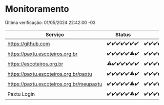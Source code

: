 # Monitoramento

Última verificação: 01/05/2024 22:42:00 -03

|Serviço|Status|Últimas 24h|
|---|---|---|
|https://github.com|<span title="2024-04-25: OK=24">✔️</span><span title="2024-04-26: OK=24">✔️</span><span title="2024-04-27: OK=24">✔️</span><span title="2024-04-28: OK=24">✔️</span><span title="2024-04-29: OK=24">✔️</span><span title="2024-04-30: OK=24">✔️</span><span title="2024-05-01: OK=1">✔️</span>|<span title="30/04/2024 22:51:00 -03 : 200">✔️</span><span title="30/04/2024 23:22:00 -03 : 200">✔️</span><span title="01/05/2024 00:07:00 -03 : 200">✔️</span><span title="01/05/2024 01:08:00 -03 : 200">✔️</span><span title="01/05/2024 02:06:00 -03 : 200">✔️</span><span title="01/05/2024 03:10:00 -03 : 200">✔️</span><span title="01/05/2024 04:07:00 -03 : 200">✔️</span><span title="01/05/2024 05:09:00 -03 : 200">✔️</span><span title="01/05/2024 06:08:00 -03 : 200">✔️</span><span title="01/05/2024 07:06:00 -03 : 200">✔️</span><span title="01/05/2024 08:04:00 -03 : 200">✔️</span><span title="01/05/2024 09:11:00 -03 : 200">✔️</span><span title="01/05/2024 10:07:00 -03 : 200">✔️</span><span title="01/05/2024 11:08:00 -03 : 200">✔️</span><span title="01/05/2024 12:05:00 -03 : 200">✔️</span><span title="01/05/2024 13:08:00 -03 : 200">✔️</span><span title="01/05/2024 14:06:00 -03 : 200">✔️</span><span title="01/05/2024 15:08:00 -03 : 200">✔️</span><span title="01/05/2024 16:03:00 -03 : 200">✔️</span><span title="01/05/2024 17:08:00 -03 : 200">✔️</span><span title="01/05/2024 18:06:00 -03 : 200">✔️</span><span title="01/05/2024 19:07:00 -03 : 200">✔️</span><span title="01/05/2024 20:07:00 -03 : 200">✔️</span><span title="01/05/2024 21:30:00 -03 : 200">✔️</span><span title="01/05/2024 22:42:00 -03 : 200">✔️</span>|
|https://paxtu.escoteiros.org.br|<span title="2024-04-25: OK=24">✔️</span><span title="2024-04-26: OK=24">✔️</span><span title="2024-04-27: OK=24">✔️</span><span title="2024-04-28: OK=24">✔️</span><span title="2024-04-29: OK=24">✔️</span><span title="2024-04-30: OK=23, Falhas=1">⚠️</span><span title="2024-05-01: OK=1">✔️</span>|<span title="30/04/2024 22:51:00 -03 : 200">✔️</span><span title="30/04/2024 23:22:00 -03 : 200">✔️</span><span title="01/05/2024 00:07:00 -03 : 200">✔️</span><span title="01/05/2024 01:08:00 -03 : 200">✔️</span><span title="01/05/2024 02:06:00 -03 : 200">✔️</span><span title="01/05/2024 03:10:00 -03 : 200">✔️</span><span title="01/05/2024 04:07:00 -03 : 200">✔️</span><span title="01/05/2024 05:10:00 -03 : 200">✔️</span><span title="01/05/2024 06:08:00 -03 : 200">✔️</span><span title="01/05/2024 07:06:00 -03 : 200">✔️</span><span title="01/05/2024 08:04:00 -03 : 200">✔️</span><span title="01/05/2024 09:11:00 -03 : 200">✔️</span><span title="01/05/2024 10:07:00 -03 : 200">✔️</span><span title="01/05/2024 11:08:00 -03 : 200">✔️</span><span title="01/05/2024 12:05:00 -03 : 200">✔️</span><span title="01/05/2024 13:08:00 -03 : 200">✔️</span><span title="01/05/2024 14:06:00 -03 : 200">✔️</span><span title="01/05/2024 15:08:00 -03 : 200">✔️</span><span title="01/05/2024 16:03:00 -03 : 200">✔️</span><span title="01/05/2024 17:08:00 -03 : 200">✔️</span><span title="01/05/2024 18:06:00 -03 : 200">✔️</span><span title="01/05/2024 19:07:00 -03 : 200">✔️</span><span title="01/05/2024 20:07:00 -03 : 200">✔️</span><span title="01/05/2024 21:30:00 -03 : 200">✔️</span><span title="01/05/2024 22:42:00 -03 : 200">✔️</span>|
|https://escoteiros.org.br|<span title="2024-04-25: OK=23, Falhas=1">⚠️</span><span title="2024-04-26: OK=24">✔️</span><span title="2024-04-27: OK=24">✔️</span><span title="2024-04-28: OK=24">✔️</span><span title="2024-04-29: OK=24">✔️</span><span title="2024-04-30: OK=24">✔️</span><span title="2024-05-01: OK=1">✔️</span>|<span title="30/04/2024 22:51:00 -03 : 200">✔️</span><span title="30/04/2024 23:22:00 -03 : 200">✔️</span><span title="01/05/2024 00:07:00 -03 : 200">✔️</span><span title="01/05/2024 01:08:00 -03 : 200">✔️</span><span title="01/05/2024 02:06:00 -03 : 200">✔️</span><span title="01/05/2024 03:10:00 -03 : 200">✔️</span><span title="01/05/2024 04:07:00 -03 : 200">✔️</span><span title="01/05/2024 05:10:00 -03 : 200">✔️</span><span title="01/05/2024 06:08:00 -03 : 200">✔️</span><span title="01/05/2024 07:06:00 -03 : 200">✔️</span><span title="01/05/2024 08:04:00 -03 : 200">✔️</span><span title="01/05/2024 09:11:00 -03 : 200">✔️</span><span title="01/05/2024 10:07:00 -03 : 200">✔️</span><span title="01/05/2024 11:08:00 -03 : 200">✔️</span><span title="01/05/2024 12:05:00 -03 : 200">✔️</span><span title="01/05/2024 13:08:00 -03 : 200">✔️</span><span title="01/05/2024 14:06:00 -03 : 200">✔️</span><span title="01/05/2024 15:08:00 -03 : 200">✔️</span><span title="01/05/2024 16:03:00 -03 : 200">✔️</span><span title="01/05/2024 17:08:00 -03 : 0">❌</span><span title="01/05/2024 18:06:00 -03 : 200">✔️</span><span title="01/05/2024 19:07:00 -03 : 200">✔️</span><span title="01/05/2024 20:07:00 -03 : 200">✔️</span><span title="01/05/2024 21:30:00 -03 : 200">✔️</span><span title="01/05/2024 22:42:00 -03 : 200">✔️</span>|
|https://paxtu.escoteiros.org.br/paxtu|<span title="2024-04-25: OK=24">✔️</span><span title="2024-04-26: OK=24">✔️</span><span title="2024-04-27: OK=24">✔️</span><span title="2024-04-28: OK=24">✔️</span><span title="2024-04-29: OK=24">✔️</span><span title="2024-04-30: OK=23, Falhas=1">⚠️</span><span title="2024-05-01: OK=1">✔️</span>|<span title="30/04/2024 22:51:00 -03 : 200">✔️</span><span title="30/04/2024 23:22:00 -03 : 200">✔️</span><span title="01/05/2024 00:07:00 -03 : 200">✔️</span><span title="01/05/2024 01:08:00 -03 : 200">✔️</span><span title="01/05/2024 02:06:00 -03 : 200">✔️</span><span title="01/05/2024 03:10:00 -03 : 200">✔️</span><span title="01/05/2024 04:07:00 -03 : 200">✔️</span><span title="01/05/2024 05:10:00 -03 : 200">✔️</span><span title="01/05/2024 06:08:00 -03 : 200">✔️</span><span title="01/05/2024 07:06:00 -03 : 200">✔️</span><span title="01/05/2024 08:04:00 -03 : 200">✔️</span><span title="01/05/2024 09:11:00 -03 : 200">✔️</span><span title="01/05/2024 10:07:00 -03 : 200">✔️</span><span title="01/05/2024 11:08:00 -03 : 200">✔️</span><span title="01/05/2024 12:05:00 -03 : 200">✔️</span><span title="01/05/2024 13:08:00 -03 : 200">✔️</span><span title="01/05/2024 14:06:00 -03 : 200">✔️</span><span title="01/05/2024 15:08:00 -03 : 200">✔️</span><span title="01/05/2024 16:03:00 -03 : 200">✔️</span><span title="01/05/2024 17:08:00 -03 : 200">✔️</span><span title="01/05/2024 18:06:00 -03 : 200">✔️</span><span title="01/05/2024 19:07:00 -03 : 200">✔️</span><span title="01/05/2024 20:07:00 -03 : 200">✔️</span><span title="01/05/2024 21:30:00 -03 : 200">✔️</span><span title="01/05/2024 22:42:00 -03 : 200">✔️</span>|
|https://paxtu.escoteiros.org.br/meupaxtu|<span title="2024-04-25: OK=24">✔️</span><span title="2024-04-26: OK=24">✔️</span><span title="2024-04-27: OK=24">✔️</span><span title="2024-04-28: OK=24">✔️</span><span title="2024-04-29: OK=24">✔️</span><span title="2024-04-30: OK=23, Falhas=1">⚠️</span><span title="2024-05-01: OK=1">✔️</span>|<span title="30/04/2024 22:51:00 -03 : 200">✔️</span><span title="30/04/2024 23:22:00 -03 : 200">✔️</span><span title="01/05/2024 00:07:00 -03 : 200">✔️</span><span title="01/05/2024 01:08:00 -03 : 200">✔️</span><span title="01/05/2024 02:06:00 -03 : 200">✔️</span><span title="01/05/2024 03:10:00 -03 : 200">✔️</span><span title="01/05/2024 04:07:00 -03 : 200">✔️</span><span title="01/05/2024 05:10:00 -03 : 200">✔️</span><span title="01/05/2024 06:08:00 -03 : 200">✔️</span><span title="01/05/2024 07:06:00 -03 : 200">✔️</span><span title="01/05/2024 08:04:00 -03 : 200">✔️</span><span title="01/05/2024 09:11:00 -03 : 200">✔️</span><span title="01/05/2024 10:07:00 -03 : 200">✔️</span><span title="01/05/2024 11:08:00 -03 : 200">✔️</span><span title="01/05/2024 12:05:00 -03 : 200">✔️</span><span title="01/05/2024 13:08:00 -03 : 200">✔️</span><span title="01/05/2024 14:06:00 -03 : 200">✔️</span><span title="01/05/2024 15:08:00 -03 : 200">✔️</span><span title="01/05/2024 16:03:00 -03 : 200">✔️</span><span title="01/05/2024 17:08:00 -03 : 200">✔️</span><span title="01/05/2024 18:06:00 -03 : 200">✔️</span><span title="01/05/2024 19:07:00 -03 : 200">✔️</span><span title="01/05/2024 20:07:00 -03 : 200">✔️</span><span title="01/05/2024 21:30:00 -03 : 200">✔️</span><span title="01/05/2024 22:42:00 -03 : 200">✔️</span>|
|Paxtu Login|<span title="2024-04-25: OK=24">✔️</span><span title="2024-04-26: OK=24">✔️</span><span title="2024-04-27: OK=24">✔️</span><span title="2024-04-28: OK=24">✔️</span><span title="2024-04-29: OK=24">✔️</span><span title="2024-04-30: OK=23, Falhas=1">⚠️</span><span title="2024-05-01: OK=1">✔️</span>|<span title="30/04/2024 22:51:00 -03 : 200">✔️</span><span title="30/04/2024 23:22:00 -03 : 200">✔️</span><span title="01/05/2024 00:07:00 -03 : 200">✔️</span><span title="01/05/2024 01:08:00 -03 : 200">✔️</span><span title="01/05/2024 02:06:00 -03 : 200">✔️</span><span title="01/05/2024 03:10:00 -03 : 200">✔️</span><span title="01/05/2024 04:07:00 -03 : 200">✔️</span><span title="01/05/2024 05:10:00 -03 : 200">✔️</span><span title="01/05/2024 06:08:00 -03 : 200">✔️</span><span title="01/05/2024 07:06:00 -03 : 200">✔️</span><span title="01/05/2024 08:04:00 -03 : 200">✔️</span><span title="01/05/2024 09:11:00 -03 : 200">✔️</span><span title="01/05/2024 10:07:00 -03 : 200">✔️</span><span title="01/05/2024 11:08:00 -03 : 200">✔️</span><span title="01/05/2024 12:05:00 -03 : 200">✔️</span><span title="01/05/2024 13:08:00 -03 : 200">✔️</span><span title="01/05/2024 14:06:00 -03 : 200">✔️</span><span title="01/05/2024 15:08:00 -03 : 200">✔️</span><span title="01/05/2024 16:03:00 -03 : 200">✔️</span><span title="01/05/2024 17:08:00 -03 : 200">✔️</span><span title="01/05/2024 18:06:00 -03 : 200">✔️</span><span title="01/05/2024 19:07:00 -03 : 200">✔️</span><span title="01/05/2024 20:07:00 -03 : 200">✔️</span><span title="01/05/2024 21:30:00 -03 : 200">✔️</span><span title="01/05/2024 22:42:00 -03 : 200">✔️</span>|
